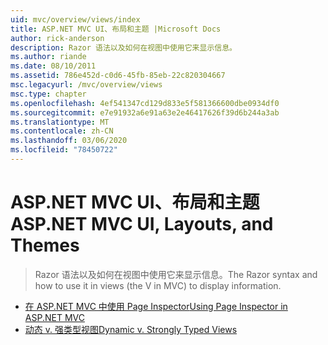 ```yaml
---
uid: mvc/overview/views/index
title: ASP.NET MVC UI、布局和主题 |Microsoft Docs
author: rick-anderson
description: Razor 语法以及如何在视图中使用它来显示信息。
ms.author: riande
ms.date: 08/10/2011
ms.assetid: 786e452d-c0d6-45fb-85eb-22c820304667
msc.legacyurl: /mvc/overview/views
msc.type: chapter
ms.openlocfilehash: 4ef541347cd129d833e5f581366600dbe0934df0
ms.sourcegitcommit: e7e91932a6e91a63e2e46417626f39d6b244a3ab
ms.translationtype: MT
ms.contentlocale: zh-CN
ms.lasthandoff: 03/06/2020
ms.locfileid: "78450722"
---
```

# <a name="aspnet-mvc-ui-layouts-and-themes"></a><span data-ttu-id="c34f6-103">ASP.NET MVC UI、布局和主题</span><span class="sxs-lookup"><span data-stu-id="c34f6-103">ASP.NET MVC UI, Layouts, and Themes</span></span>

> <span data-ttu-id="c34f6-104">Razor 语法以及如何在视图中使用它来显示信息。</span><span class="sxs-lookup"><span data-stu-id="c34f6-104">The Razor syntax and how to use it in views (the V in MVC) to display information.</span></span>

- [<span data-ttu-id="c34f6-105">在 ASP.NET MVC 中使用 Page Inspector</span><span class="sxs-lookup"><span data-stu-id="c34f6-105">Using Page Inspector in ASP.NET MVC</span></span>](using-page-inspector-in-aspnet-mvc.md)
- [<span data-ttu-id="c34f6-106">动态 v. 强类型视图</span><span class="sxs-lookup"><span data-stu-id="c34f6-106">Dynamic v. Strongly Typed Views</span></span>](dynamic-v-strongly-typed-views.md)
